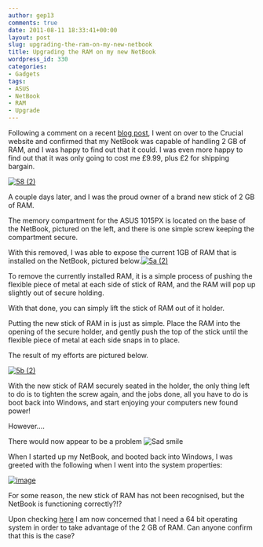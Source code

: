 ```yaml
---
author: gep13
comments: true
date: 2011-08-11 18:33:41+00:00
layout: post
slug: upgrading-the-ram-on-my-new-netbook
title: Upgrading the RAM on my new NetBook
wordpress_id: 330
categories:
- Gadgets
tags:
- ASUS
- NetBook
- RAM
- Upgrade
---
```


Following a comment on a recent [blog post](http://www.gep13.co.uk/blog/?p=319), I went on over to the Crucial website and confirmed that my NetBook was capable of handling 2 GB of RAM, and I was happy to find out that it could. I was even more happy to find out that it was only going to cost me £9.99, plus £2 for shipping bargain.

 

[![58 (2)](http://www.gep13.co.uk/blog/wp-content/uploads/2011/08/58-2_thumb.jpg)](http://www.gep13.co.uk/blog/wp-content/uploads/2011/08/58-2.jpg)

 

A couple days later, and I was the proud owner of a brand new stick of 2 GB of RAM.

 

The memory compartment for the ASUS 1015PX is located on the base of the NetBook, pictured on the left, and there is one simple screw keeping the compartment secure.

 

With this removed, I was able to expose the current 1GB of RAM that is installed on the NetBook, pictured below.[![5a (2)](http://www.gep13.co.uk/blog/wp-content/uploads/2011/08/5a-2_thumb.jpg)](http://www.gep13.co.uk/blog/wp-content/uploads/2011/08/5a-2.jpg)

 

To remove the currently installed RAM, it is a simple process of pushing the flexible piece of metal at each side of stick of RAM, and the RAM will pop up slightly out of secure holding.

 

With that done, you can simply lift the stick of RAM out of it holder.

 

Putting the new stick of RAM in is just as simple. Place the RAM into the opening of the secure holder, and gently push the top of the stick until the flexible piece of metal at each side snaps in to place.

 

The result of my efforts are pictured below.

 

[![5b (2)](http://www.gep13.co.uk/blog/wp-content/uploads/2011/08/5b-2_thumb.jpg)](http://www.gep13.co.uk/blog/wp-content/uploads/2011/08/5b-2.jpg)

 

With the new stick of RAM securely seated in the holder, the only thing left to do is to tighten the screw again, and the jobs done, all you have to do is boot back into Windows, and start enjoying your computers new found power!

 

However….

 

There would now appear to be a problem ![Sad smile](http://www.gep13.co.uk/blog/wp-content/uploads/2011/08/wlEmoticon-sadsmile.png)

 

When I started up my NetBook, and booted back into Windows, I was greeted with the following when I went into the system properties:

 

 

[![image](http://www.gep13.co.uk/blog/wp-content/uploads/2011/08/image_thumb.png)](http://www.gep13.co.uk/blog/wp-content/uploads/2011/08/image.png)

 

For some reason, the new stick of RAM has not been recognised, but the NetBook is functioning correctly?!?

 

Upon checking [here](http://windows.microsoft.com/en-US/windows7/products/system-requirements) I am now concerned that I need a 64 bit operating system in order to take advantage of the 2 GB of RAM. Can anyone confirm that this is the case?
